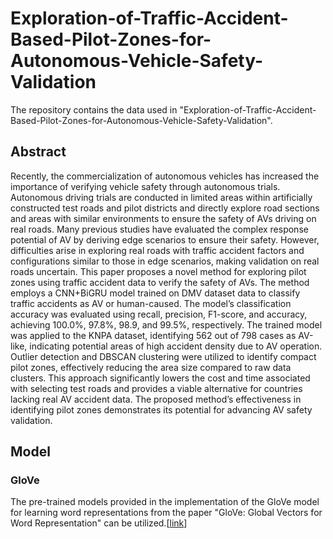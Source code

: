 # Exploration-of-Traffic-Accident-Based-Pilot-Zones-for-Autonomous-Vehicle-Safety-Validation

The repository contains the data used in "Exploration-of-Traffic-Accident-Based-Pilot-Zones-for-Autonomous-Vehicle-Safety-Validation".

## Abstract
 Recently, the commercialization of autonomous vehicles has increased the importance of verifying vehicle safety through autonomous trials. Autonomous driving trials are conducted in limited areas within artificially constructed test roads and pilot districts and directly explore road sections and areas with similar environments to ensure the safety of AVs driving on real roads. Many previous studies have evaluated the complex response potential of AV by deriving edge scenarios to ensure their safety. However, difficulties arise in exploring real roads with traffic accident factors and configurations similar to those in edge scenarios, making validation on real roads uncertain. This paper proposes a novel method for exploring pilot zones using traffic accident data to verify the safety of AVs. The method employs a CNN+BiGRU model trained on DMV dataset data to classify traffic accidents as AV or human-caused. The model’s classification accuracy was evaluated using recall, precision, F1-score, and accuracy, achieving 100.0%, 97.8%, 98.9, and 99.5%, respectively. The trained model was applied to the KNPA dataset, identifying 562 out of 798 cases as AV-like, indicating potential areas of high accident density due to AV operation. Outlier detection and DBSCAN clustering were utilized to identify compact pilot zones, effectively reducing the area size compared to raw data clusters. This approach significantly lowers the cost and time associated with selecting test roads and provides a viable alternative for countries lacking real AV accident data. The proposed method’s effectiveness in identifying pilot zones demonstrates its potential for advancing AV safety validation.

## Model
### GloVe
The pre-trained models provided in the implementation of the GloVe model for learning word representations from the paper "GloVe: Global Vectors for Word Representation" can be utilized.[[link](https://nlp.stanford.edu/projects/glove/)]
